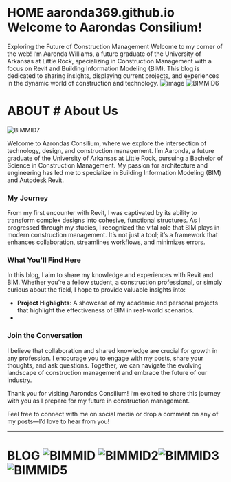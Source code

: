 # HOME aaronda369.github.io Welcome to Aarondas Consilium! 
Exploring the Future of Construction Management
Welcome to my corner of the web! I’m Aaronda Williams, a future graduate of the University of Arkansas at Little Rock, specializing in Construction Management with a focus on Revit and Building Information Modeling (BIM). This blog is dedicated to sharing insights, displaying current projects, and experiences in the dynamic world of construction and technology. ![image](https://github.com/user-attachments/assets/f77be4a6-c1ec-41c6-95b1-e14de0398080)
![BIMMID6](https://github.com/user-attachments/assets/86101b7f-d4f5-49da-8f95-e71f7a69acea)



# ABOUT	# About Us
![BIMMID7](https://github.com/user-attachments/assets/596ba46e-73e6-45f4-a24f-590b41e7eb32)

Welcome to Aarondas Consilium, where we explore the intersection of technology, design, and construction management. I’m Aaronda, a future graduate of the University of Arkansas at Little Rock, pursuing a Bachelor of Science in Construction Management. My passion for architecture and engineering has led me to specialize in Building Information Modeling (BIM) and Autodesk Revit.

### My Journey

From my first encounter with Revit, I was captivated by its ability to transform complex designs into cohesive, functional structures. As I progressed through my studies, I recognized the vital role that BIM plays in modern construction management. It’s not just a tool; it’s a framework that enhances collaboration, streamlines workflows, and minimizes errors.

### What You'll Find Here

In this blog, I aim to share my knowledge and experiences with Revit and BIM. Whether you’re a fellow student, a construction professional, or simply curious about the field, I hope to provide valuable insights into:


- **Project Highlights**: A showcase of my academic and personal projects that highlight the effectiveness of BIM in real-world scenarios.
-

### Join the Conversation

I believe that collaboration and shared knowledge are crucial for growth in any profession. I encourage you to engage with my posts, share your thoughts, and ask questions. Together, we can navigate the evolving landscape of construction management and embrace the future of our industry.

Thank you for visiting Aarondas Consilium! I’m excited to share this journey with you as I prepare for my future in construction management. 

Feel free to connect with me on social media or drop a comment on any of my posts—I’d love to hear from you!

---

# BLOG ![BIMMID](https://github.com/user-attachments/assets/e9a4fa66-f0c8-486a-9cc0-1da68737b19c) ![BIMMID2](https://github.com/user-attachments/assets/2f4dab9b-0289-4994-a3b7-5d0914009fbf)![BIMMID3](https://github.com/user-attachments/assets/f7ff7833-84d2-4043-8ef6-332b1e1a6ebb)![BIMMID5](https://github.com/user-attachments/assets/fec3ae0f-9c8d-4428-82af-136d373801ac)



